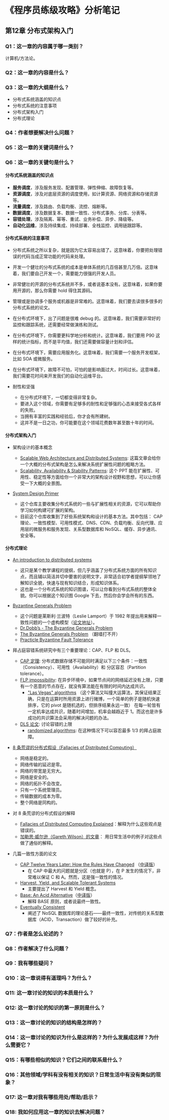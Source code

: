 # 《程序员练级攻略》分析笔记

## 第12章 分布式架构入门

### Q1：这一章的内容属于哪一类别？

计算机/方法论。

### Q2：这一章的内容是什么？

### Q3：这一章的大纲是什么？

- 分布式系统涵盖的知识点
- 分布式系统的注意事项
- 分布式架构入门
- 分布式理论

### Q4：作者想要解决什么问题？

### Q5：这一章的关键词是什么？

### Q6：这一章的关键句是什么？

#### 分布式系统涵盖的知识点

- **服务调度**，涉及服务发现、配置管理、弹性伸缩、故障恢复等。
- **资源调度**，涉及对底层资源的调度使用，如计算资源、网络资源和存储资源等。
- **流量调度**，涉及路由、负载均衡、流控、熔断等。
- **数据调度**，涉及数据复本、数据一致性、分布式事务、分库、分表等。
- **容错处理**，涉及隔离、幂等、重试、业务补偿、异步、降级等。
- **自动化运维**，涉及持续集成、持续部署、全栈监控、调用链跟踪等。

#### 分布式系统的注意事项

- 分布式系统之所以复杂，就是因为它太容易出错了。这意味着，你要把处理错误的代码当成正常功能的代码来处理。
- 开发一个健壮的分布式系统的成本是单体系统的几百倍甚至几万倍。这意味着，我们要自己开发一个，需要能力很强的开发人员。
- 非常健壮的开源的分布式系统并不多，或者说基本没有。这意味着，如果你要用开源的，那么你需要 hold 得住其源码。
- 管理或是协调多个服务或机器是非常难的。这意味着，我们要去读很多很多的分布式系统的论文。
- 在分布式环境下，出了问题是很难 debug 的。这意味着，我们需要非常好的监控和跟踪系统，还需要经常做演练和测试。
- 在分布式环境下，你需要更科学地分析和统计。这意味着，我们要用 P90 这样的统计指标，而不是平均值，我们还需要做容量计划和评估。
- 在分布式环境下，需要应用服务化。这意味着，我们需要一个服务开发框架，比如 SOA 或微服务。
- 在分布式环境下，故障不可怕，可怕的是影响面过大，时间过长。这意味着，我们需要花时间来开发我们的自动化运维平台。

- 耐性和坚强
  - 在分布式环境下，一切都变得非常复杂。
  - 要进入这个领域，你需要有足够多的耐性和足够强的心态来接受各式各样的失败。
  - 当拥有丰富的实践和经验后，你才会有所建树。
  - 这并不是一日之功，你可能要在这个领域花费数年甚至数十年的时间。

#### 分布式架构入门

- 架构设计的基本概念
  - [Scalable Web Architecture and Distributed Systems][1]: 这篇文章会给你一个大概的分布式架构是怎么来解决系统扩展性问题的粗略方法。
  - [Scalability, Availability & Stability Patterns][2]: 这个 PPT 能在扩展性、可用性、稳定性等方面给你一个非常大的架构设计视野和思想，可以让你感受一下大概的全景图。

- [System Design Primer][3]
  - 这个仓库主要收集分布式系统的一些与扩展性相关的资源，它可以帮助你学习如何构建可扩展的架构。
  - 目前这个仓库收集到了好些系统架构和设计的基本方法。其中包括：
    CAP 理论、一致性模型、可用性模式、DNS、CDN、负载均衡、反向代理、应用层的微服务和服务发现、关系型数据库和 NoSQL、缓存、异步通讯、安全等。

#### 分布式理论

- [An introduction to distributed systems][4]
  - 这只是某个教学课程的提纲，但几乎涵盖了分布式系统方面的所有知识点，而且辅以简洁并切中要害的说明文字，非常适合初学者提纲挈领地了解知识全貌，快速与现有知识结合，形成知识体系。
  - 这也是一个分布式系统的知识图谱，可以让你看到分布式系统的整体全貌。你可以根据这个知识图 Google 下去，然后你会学会所有的东西。

- [Byzantine Generals Problem][5]
  - 这个问题是莱斯利·兰波特（Leslie Lamport）于 1982 年提出用来解释一致性问题的一个虚构模型（[论文地址][25]）。
  - [Dr.Dobb’s - The Byzantine Generals Problem][6]
  - [The Byzantine Generals Problem][7] （翻墙打不开）
  - [Practicle Byzantine Fault Tolerance][8]

- 拜占庭容错系统研究中有三个重要理论：CAP、FLP 和 DLS。
  - [CAP 定理][9]: 分布式数据存储不可能同时满足以下三个条件：一致性（Consistency）、可用性（Availability）和 分区容忍（Partition tolerance）。
  - [FLP impossibility][12]: 在异步环境中，如果节点间的网络延迟没有上限，只要有一个恶意的节点存在，就没有算法能在有限的时间内达成共识。
    - ["Las Vegas" algorithms][13]
      （这个算法又叫撞大运算法，其保证结果正确，只是在运算时所用资源上进行赌博，一个简单的例子是随机快速排序，它的 pivot 是随机选的，但排序结果永远一致）
      在每一轮皆有一定机率达成共识，随着时间增加，机率会越趋近于 1。而这也是许多成功的共识算法会采用的解决问题的办法。
  - [DLS 论文][14]: 讨论容错的上限
    - [randomized algorithms][15]: 在这种情况下可以容忍最多 1/3 的拜占庭故障。

- [8 条荒谬的分布式假设（Fallacies of Distributed Computing）][16]
  - 网络是稳定的。
  - 网络传输的延迟是零。
  - 网络的带宽是无穷大。
  - 网络是安全的。
  - 网络的拓扑不会改变。
  - 只有一个系统管理员。
  - 传输数据的成本为零。
  - 整个网络是同构的。

- 对 8 条荒谬的分布式假设的解释
  - [Fallacies of Distributed Computing Explained][17]：解释为什么这些观点是错误的。
  - [加勒思·威尔逊（Gareth Wilson）的文章][18]： 用日常生活中的例子对这些点做了通俗的解释。

- 几篇一致性方面的论文
  - [CAP Twelve Years Later: How the Rules Have Changed][19] （[中译版][20]）
    - 在 CAP 中最大的问题就是分区（也就是 P），在 P 发生的情况下，非常难以保证 C 和 A。然而，这是强一致性的情况。
  - [Harvest, Yield, and Scalable Tolerant Systems][21]
    - 主要提出了 Harvest 和 Yield 概念。
  - [Base: An Acid Alternative][22]（[中译版][23]）
    - 解释 BASE 原则，或者说最终一致性。
  - [Eventually Consistent][24]
    - 阐述了 NoSQL 数据库的理论基石——最终一致性，对传统的关系型数据库（ACID，Transaction）做了较好的补充。

### Q7：作者是怎么论述的？

### Q8：作者解决了什么问题？

### Q9：我有哪些疑问？

### Q10：这一章说得有道理吗？为什么？

### Q11: 这一章讨论的知识的本质是什么？

### Q12: 这一章讨论的知识的第一原则是什么？

### Q13：这一章讨论的知识的结构是怎样的？

### Q14：这一章讨论的知识为什么是这样的？为什么发展成这样？为什么需要它？

### Q15：有哪些相似的知识？它们之间的联系是什么？

### Q16：其他领域/学科有没有相关的知识？日常生活中有没有类似的现象？

### Q17: 这一章对我有哪些用处/帮助/启示？

### Q18: 我如何应用这一章的知识去解决问题？

  [1]: http://www.aosabook.org/en/distsys.html
  [2]: http://www.slideshare.net/jboner/scalability-availability-stability-patterns
  [3]: https://github.com/donnemartin/system-design-primer
  [4]: https://github.com/aphyr/distsys-class
  [5]: https://en.wikipedia.org/wiki/Byzantine_fault
  [6]: https://www.drdobbs.com/cpp/the-byzantine-generals-problem/206904396
  [7]: http://blog.jameslarisch.com/the-byzantine-generals-problem
  [8]: https://pmg.csail.mit.edu/papers/osdi99.pdf
  [9]: https://en.wikipedia.org/wiki/CAP_theorem
  [12]: https://www.the-paper-trail.org/post/2008-08-13-a-brief-tour-of-flp-impossibility/
  [13]: https://en.wikipedia.org/wiki/Las_Vegas_algorithm
  [14]: http://groups.csail.mit.edu/tds/papers/Lynch/jacm88.pdf
  [15]: https://link.springer.com/chapter/10.1007/978-3-540-77444-0_7
  [16]: https://en.wikipedia.org/wiki/Fallacies_of_distributed_computing
  [17]: https://arnon.me/wp-content/uploads/Files/fallacies.pdf
  [18]: https://shimo.im/docs/gYpKDyQv6CXGgHTr/read
  [19]: https://www.infoq.com/articles/cap-twelve-years-later-how-the-rules-have-changed/
  [20]: https://www.infoq.cn/article/cap-twelve-years-later-how-the-rules-have-changed/
  [21]: https://www.semanticscholar.org/paper/Harvest%2C-yield%2C-and-scalable-tolerant-systems-Fox-Brewer/9c9ceb29a358149e9617d103f5624f325bf08b1e?p2df
  [22]: https://queue.acm.org/detail.cfm?id=1394128
  [23]: https://www.cnblogs.com/savorboard/p/base-an-acid-alternative.html
  [24]: https://www.allthingsdistributed.com/2008/12/eventually_consistent.html
  [25]: https://www.microsoft.com/en-us/research/uploads/prod/2016/12/The-Byzantine-Generals-Problem.pdf
